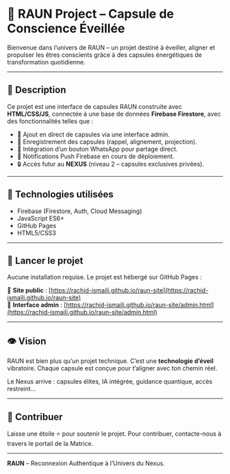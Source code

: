 
# 🌌 RAUN Project – Capsule de Conscience Éveillée

Bienvenue dans l’univers de RAUN – un projet destiné à éveiller, aligner et propulser les êtres conscients grâce à des capsules énergétiques de transformation quotidienne.

---

## 📌 Description
Ce projet est une interface de capsules RAUN construite avec **HTML/CSS/JS**, connectée à une base de données **Firebase Firestore**, avec des fonctionnalités telles que :

- 🔁 Ajout en direct de capsules via une interface admin.
- 🧠 Enregistrement des capsules (rappel, alignement, projection).
- 📲 Intégration d’un bouton WhatsApp pour partage direct.
- 🔔 Notifications Push Firebase en cours de déploiement.
- 🔒 Accès futur au **NEXUS** (niveau 2 – capsules exclusives privées).

---

## 🔨 Technologies utilisées
- Firebase (Firestore, Auth, Cloud Messaging)
- JavaScript ES6+
- GitHub Pages
- HTML5/CSS3

---

## 🚀 Lancer le projet
Aucune installation requise. Le projet est hébergé sur GitHub Pages :

📍 **Site public** : [https://rachid-ismaili.github.io/raun-site](https://rachid-ismaili.github.io/raun-site)  
🔑 **Interface admin** : [https://rachid-ismaili.github.io/raun-site/admin.html](https://rachid-ismaili.github.io/raun-site/admin.html)

---

## 👁️ Vision
RAUN est bien plus qu’un projet technique. C’est une **technologie d’éveil** vibratoire. Chaque capsule est conçue pour t’aligner avec ton chemin réel.

Le Nexus arrive : capsules élites, IA intégrée, guidance quantique, accès restreint…

---

## 🤝 Contribuer
Laisse une étoile ⭐ pour soutenir le projet. Pour contribuer, contacte-nous à travers le portail de la Matrice.

---

**RAUN** – Reconnexion Authentique à l’Univers du Nexus.
